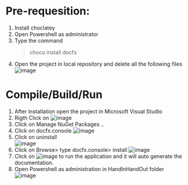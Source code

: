 # Pre-requesition:

1. Install choclatey
2. Open Powershell as administrator
3. Type the command
   > choco install docfx
4. Open the project in local repository and delete all the following files<br>
   ![image](https://user-images.githubusercontent.com/77645775/160995206-94470e1d-ee04-425e-a831-9fb3ddae240f.png)

# Compile/Build/Run

1. After installation open the project in Microsoft Visual Studio
2. Rigth Click on ![image](https://user-images.githubusercontent.com/77645775/160992784-8ec86755-f625-463f-a5e5-0185c5d38080.png)
3. Click on Manage NuGet Packages ..
4. Click on docfx.console
   ![image](https://user-images.githubusercontent.com/77645775/160993178-78f36d17-4765-41dc-8be6-ea2b5fa258af.png)
5. Click on uninstall <br>
   ![image](https://user-images.githubusercontent.com/77645775/160993262-343a57e2-070e-4dd3-8927-3587f578f677.png)
6. Click on Browse> type docfx.console> install
   ![image](https://user-images.githubusercontent.com/77645775/160993565-fa176df7-27d6-473f-afef-f8001b7bd189.png)
7. Click on ![image](https://user-images.githubusercontent.com/77645775/160993707-8e77792e-7421-4a82-b88f-e333afcf569b.png) to run the application and it will auto generate the documentation.
8. Open Powershell as administration in HandInHandOut folder<br>
   ![image](https://user-images.githubusercontent.com/77645775/160995800-2c74c7c8-ba6b-4c50-bdf9-0cac621fb9be.png)
